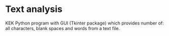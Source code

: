 # Text analysis
KEK
Python program with GUI (Tkinter package) which provides number of: all characters, blank spaces and words from a text file. 
